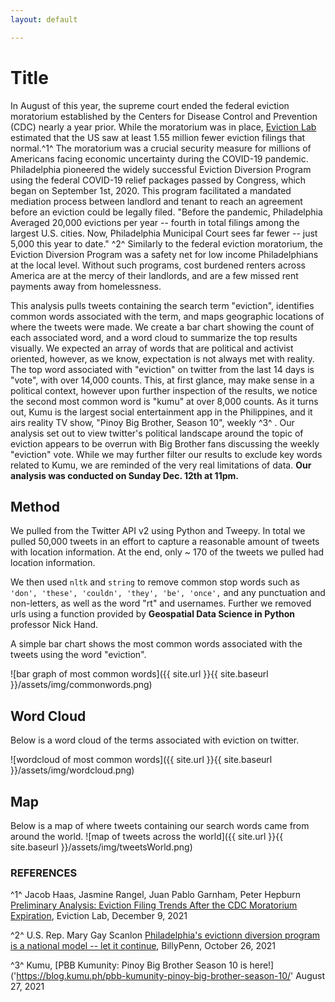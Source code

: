 ```yaml
---
layout: default

---
```


# Title

In August of this year, the supreme court ended the federal eviction moratorium established by the Centers for Disease Control and Prevention (CDC) nearly a year prior. While the moratorium was in place, [Eviction Lab]('https://evictionlab.org/') estimated that the US saw at least 1.55 million fewer eviction filings that normal.^1^ The moratorium was a crucial security measure for millions of Americans facing economic uncertainty during the COVID-19 pandemic. Philadelphia pioneered the widely successful Eviction Diversion Program using the federal COVID-19 relief packages passed by Congress, which began on September 1st, 2020. This program facilitated a mandated mediation process between landlord and tenant to reach an agreement before an eviction could be legally filed.  "Before the pandemic, Philadelphia Averaged 20,000 evictions per year -- fourth in total filings among the largest U.S. cities. Now, Philadelphia Municipal Court sees far fewer -- just 5,000 this year to date." ^2^  Similarly to the federal eviction moratorium, the Eviction Diversion Program was a safety net for low income Philadelphians at the local level. Without such programs, cost burdened renters across America are at the mercy of their landlords, and are a few missed rent payments away from homelessness.

This analysis pulls tweets containing the search term "eviction", identifies common words associated with the term, and maps geographic locations of where the tweets were made. We create a bar chart showing the count of each associated word, and a word cloud to summarize the top results visually. We expected an array of words that are political and activist oriented, however, as we know, expectation is not always met with reality. The top word associated with "eviction" on twitter from the last 14 days is "vote", with over 14,000 counts. This, at first glance, may make sense in a political context, however upon further inspection of the results, we notice the second most common word is "kumu" at over 8,000 counts. As it turns out, Kumu is the largest social entertainment app in the Philippines, and it airs reality TV show, "Pinoy Big Brother, Season 10", weekly ^3^ . Our analysis set out to view twitter's political landscape around the topic of eviction appears to be overrun with Big Brother fans discussing the weekly "eviction" vote. While we may further filter our results to exclude key words related to Kumu, we are reminded of the very real limitations of data.
 **Our analysis was conducted on Sunday Dec. 12th at 11pm.**

## Method

We pulled from the Twitter API v2 using Python and Tweepy. In total we pulled 50,000 tweets in an effort to capture a reasonable amount of tweets with location information. At the end, only ~ 170 of the tweets we pulled had location information.

We then used `nltk` and `string` to remove common stop words such as `'don', 'these', 'couldn', 'they', 'be', 'once',` and any punctuation and non-letters, as well as the word "rt" and usernames. Further we removed urls using a function provided by **Geospatial Data Science in Python** professor Nick Hand.

A simple bar chart shows the most common words associated with the tweets using the word "eviction".

![bar graph of most common words]({{ site.url }}{{ site.baseurl }}/assets/img/commonwords.png)


## Word Cloud

Below is a word cloud of the terms associated with eviction on twitter.

![wordcloud of most common words]({{ site.url }}{{ site.baseurl }}/assets/img/wordcloud.png)


## Map

Below is a map of where tweets containing our search words came from around the world.
![map of tweets across the world]({{ site.url }}{{ site.baseurl }}/assets/img/tweetsWorld.png)

### REFERENCES

^1^ Jacob Haas, Jasmine Rangel, Juan Pablo Garnham, Peter Hepburn [Preliminary Analysis: Eviction Filing Trends After the CDC Moratorium Expiration]('https://evictionlab.org/updates/research/eviction-filing-trends-after-cdc-moratorium/'), Eviction Lab, December 9, 2021

^2^ U.S. Rep. Mary Gay Scanlon [Philadelphia's evictionn diversion program is a national model -- let it continue]('https://billypenn.com/2021/10/26/philadelphia-eviction-diversion-program-rental-assistance-pa-supreme-court-scanlon/'), BillyPenn, October 26, 2021

^3^ Kumu, [PBB Kumunity: Pinoy Big Brother Season 10 is here!]('https://blog.kumu.ph/pbb-kumunity-pinoy-big-brother-season-10/' August 27, 2021
